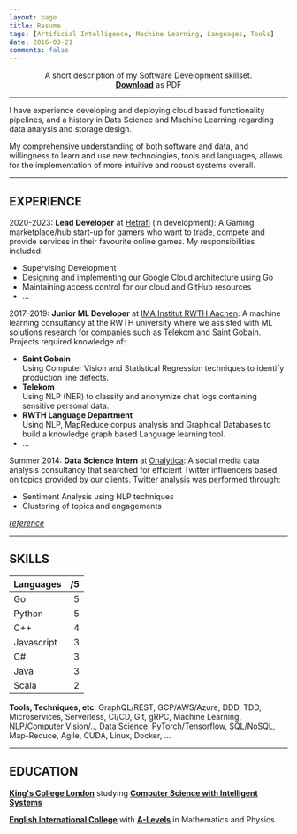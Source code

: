 ```yaml
---
layout: page
title: Resume
tags: [Artificial Intelligence, Machine Learning, Languages, Tools]
date: 2016-03-21
comments: false
---
```


<p align="center">
A short description of my Software Development skillset. <br>
<a href="https://drive.google.com/file/d/1fUBBbdQoXt9f71RlWnOzQK71u0uU2rga/view?usp=sharing"><b>Download</b></a> as PDF
</p>

-----------------------------------------------------------

I have experience developing and deploying cloud based functionality pipelines, and a history in Data Science and Machine Learning regarding data analysis and storage design.

My comprehensive understanding of both software and data, and willingness to learn and use new technologies, tools and languages, allows for the implementation of more intuitive and robust systems overall.

-----------------------------------------------------------

## EXPERIENCE

2020-2023: **Lead Developer** at [Hetrafi](hetrafi.com) (in development):
A Gaming marketplace/hub start-up for gamers who want to trade, compete and provide services in their favourite online games. My responsibilities included:

* Supervising Development
* Designing and implementing our Google Cloud architecture using Go
* Maintaining access control for our cloud and GitHub resources
* ...

2017-2019: **Junior ML Developer** at [IMA Institut RWTH Aachen](https://cybernetics-lab.de/):
A machine learning consultancy at the RWTH university where we assisted with ML solutions research for companies such as Telekom and Saint Gobain. Projects required knowledge of:

* **Saint Gobain** <br> Using Computer Vision and Statistical Regression techniques to identify production line defects.
* **Telekom** <br> Using NLP (NER) to classify and anonymize chat logs containing sensitive personal data.
* **RWTH Language Department** <br> Using NLP, MapReduce corpus analysis and Graphical Databases to build a knowledge graph based Language learning tool.
* ...

Summer 2014: **Data Science Intern** at [Onalytica](http://www.onalytica.com/):
A social media data analysis consultancy that searched for efficient Twitter influencers based on topics provided by our clients. Twitter analysis was performed through:

* Sentiment Analysis using NLP techniques
* Clustering of topics and engagements

*[reference](https://drive.google.com/file/d/0B9uCsNmRtZ2CSGJYRWtWZ2dxQ00/view?resourcekey=0-t9gSsue7cyFvfbKCReZzPg)*

-----------------------------------------------------------

## SKILLS

| Languages  |  /5  |
|:-----------|-----:|
| Go         | 5    |
| Python     | 5    |
| C++        | 4    |
| Javascript | 3    |
| C#         | 3    |
| Java       | 3    |
| Scala      | 2    |

**Tools, Techniques, etc**:
GraphQL/REST, GCP/AWS/Azure, DDD, TDD, Microservices, Serverless, CI/CD, Git, gRPC, Machine Learning, NLP/Computer Vision/.., Data Science, PyTorch/Tensorflow, SQL/NoSQL, Map-Reduce, Agile, CUDA, Linux, Docker, ...

-----------------------------------------------------------

## EDUCATION

**[King's College London](http://www.kcl.ac.uk/index.aspx)** studying **[Computer Science with Intelligent Systems](http://www.kcl.ac.uk/study/undergraduate/courses/computer-science-with-intelligent-systems-bsc.aspx)**

**[English International College](http://eicmarbella.org/)** with **[A-Levels](https://en.wikipedia.org/wiki/GCE_Advanced_Level_(United_Kingdom))** in Mathematics and Physics
